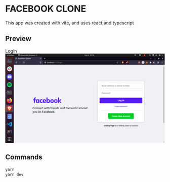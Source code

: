 # FACEBOOK CLONE
This app was created with vite, and uses react and typescript

## Preview

Login
<img src='./src/imgs/previewForReadme/login.png' alt='facebook login' />


## Commands
```
yarn
yarn dev
```
